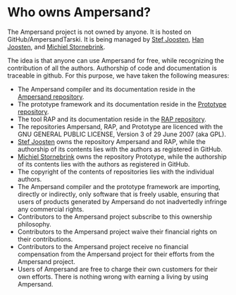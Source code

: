 # Who owns Ampersand?

The Ampersand project is not owned by anyone.
It is hosted on GitHub/AmpersandTarski.
It is being managed by [Stef Joosten](@stefjoosten), [Han Joosten](@hanjoosten), and [Michiel Stornebrink](@Michiel-s).

The idea is that anyone can use Ampersand for free, while recognizing the contribution of all the authors.
Authorship of code and documentation is traceable in github.
For this purpose, we have taken the following measures:
* The Ampersand compiler and its documentation reside in the [Ampersand repository](https://github.com/AmpersandTarski/Ampersand).
* The prototype framework and its documentation reside in the [Prototype repository](https://github.com/AmpersandTarski/Prototype).
* The tool RAP and its documentation reside in the [RAP repository](https://github.com/AmpersandTarski/RAP).
* The repositories Ampersand, RAP, and Prototype are licenced with the GNU GENERAL PUBLIC LICENSE, Version 3 of 29 June 2007 (aka GPL).
* [Stef Joosten](@stefjoosten) owns the repository Ampersand and RAP, while the authorship of its contents lies with the authors as registered in GitHub.
* [Michiel Stornebrink](@Michiel-s) owns the repository Prototype, while the authorship of its contents lies with the authors as registered in GitHub.
* The copyright of the contents of repositories lies with the individual authors.
* The Ampersand compiler and the prototype framework are importing, directly or indirectly, only software that is freely usable,
ensuring that users of products generated by Ampersand do not inadvertedly infringe any commercial rights.
* Contributors to the Ampersand project subscribe to this ownership philosophy.
* Contributors to the Ampersand project waive their financial rights on their contributions.
* Contributors to the Ampersand project receive no financial compensation from the Ampersand project for their efforts from the Ampersand project.
* Users of Ampersand are free to charge their own customers for their own efforts. There is nothing wrong with earning a living by using Ampersand.